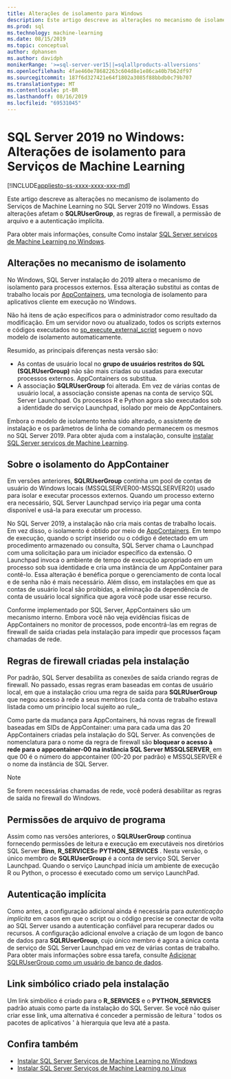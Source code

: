 ```yaml
---
title: Alterações de isolamento para Windows
description: Este artigo descreve as alterações no mecanismo de isolamento do Serviços de Machine Learning no SQL Server 2019 no Windows. Essas alterações afetam o SQLRUserGroup, as regras de firewall, a permissão de arquivo e a autenticação implícita.
ms.prod: sql
ms.technology: machine-learning
ms.date: 08/15/2019
ms.topic: conceptual
author: dphansen
ms.author: davidph
monikerRange: '>=sql-server-ver15||=sqlallproducts-allversions'
ms.openlocfilehash: 4fae460e78682263c604d8e1e86ca40b7b62df97
ms.sourcegitcommit: 187f6d327421e64f1802a3085f88bbdb0c79b707
ms.translationtype: MT
ms.contentlocale: pt-BR
ms.lasthandoff: 08/16/2019
ms.locfileid: "69531045"
---
```

# <a name="sql-server-2019-on-windows-isolation-changes-for-machine-learning-services"></a>SQL Server 2019 no Windows: Alterações de isolamento para Serviços de Machine Learning
[!INCLUDE[appliesto-ss-xxxx-xxxx-xxx-md](../../includes/appliesto-ss-xxxx-xxxx-xxx-md.md)]

Este artigo descreve as alterações no mecanismo de isolamento do Serviços de Machine Learning no SQL Server 2019 no Windows. Essas alterações afetam o **SQLRUserGroup**, as regras de firewall, a permissão de arquivo e a autenticação implícita.

Para obter mais informações, consulte Como instalar [SQL Server serviços de Machine Learning no Windows](sql-machine-learning-services-windows-install.md).

## <a name="changes-to-isolation-mechanism"></a>Alterações no mecanismo de isolamento

No Windows, SQL Server instalação do 2019 altera o mecanismo de isolamento para processos externos. Essa alteração substitui as contas de trabalho locais por [AppContainers](https://docs.microsoft.com/windows/desktop/secauthz/appcontainer-isolation), uma tecnologia de isolamento para aplicativos cliente em execução no Windows. 

Não há itens de ação específicos para o administrador como resultado da modificação. Em um servidor novo ou atualizado, todos os scripts externos e códigos executados no [sp_execute_external_script](../../relational-databases/system-stored-procedures/sp-execute-external-script-transact-sql.md) seguem o novo modelo de isolamento automaticamente. 

Resumido, as principais diferenças nesta versão são:

+ As contas de usuário local no **grupo de usuários restritos do SQL (SQLRUserGroup)** não são mais criadas ou usadas para executar processos externos. AppContainers os substitua.
+ A associação **SQLRUserGroup** foi alterada. Em vez de várias contas de usuário local, a associação consiste apenas na conta de serviço SQL Server Launchpad. Os processos R e Python agora são executados sob a identidade do serviço Launchpad, isolado por meio de AppContainers.

Embora o modelo de isolamento tenha sido alterado, o assistente de instalação e os parâmetros de linha de comando permanecem os mesmos no SQL Server 2019. Para obter ajuda com a instalação, consulte [instalar SQL Server serviços de Machine Learning](sql-machine-learning-services-windows-install.md).

## <a name="about-appcontainer-isolation"></a>Sobre o isolamento do AppContainer

Em versões anteriores, **SQLRUserGroup** continha um pool de contas de usuário do Windows locais (MSSQLSERVER00-MSSQLSERVER20) usado para isolar e executar processos externos. Quando um processo externo era necessário, SQL Server Launchpad serviço iria pegar uma conta disponível e usá-la para executar um processo. 

No SQL Server 2019, a instalação não cria mais contas de trabalho locais. Em vez disso, o isolamento é obtido por meio de [AppContainers](https://docs.microsoft.com/windows/desktop/secauthz/appcontainer-isolation). Em tempo de execução, quando o script inserido ou o código é detectado em um procedimento armazenado ou consulta, SQL Server chama o Launchpad com uma solicitação para um iniciador específico da extensão. O Launchpad invoca o ambiente de tempo de execução apropriado em um processo sob sua identidade e cria uma instância de um AppContainer para contê-lo. Essa alteração é benéfica porque o gerenciamento de conta local e de senha não é mais necessário. Além disso, em instalações em que as contas de usuário local são proibidas, a eliminação da dependência de conta de usuário local significa que agora você pode usar esse recurso.

Conforme implementado por SQL Server, AppContainers são um mecanismo interno. Embora você não veja evidências físicas de AppContainers no monitor de processos, pode encontrá-las em regras de firewall de saída criadas pela instalação para impedir que processos façam chamadas de rede.

## <a name="firewall-rules-created-by-setup"></a>Regras de firewall criadas pela instalação

Por padrão, SQL Server desabilita as conexões de saída criando regras de firewall. No passado, essas regras eram baseadas em contas de usuário local, em que a instalação criou uma regra de saída para **SQLRUserGroup** que negou acesso à rede a seus membros (cada conta de trabalho estava listada como um princípio local sujeito ao rule_. 

Como parte da mudança para AppContainers, há novas regras de firewall baseadas em SIDs de AppContainer: uma para cada uma das 20 AppContainers criadas pela instalação do SQL Server. As convenções de nomenclatura para o nome da regra de firewall são **bloquear o acesso à rede para o appcontainer-00 na instância SQL Server MSSQLSERVER**, em que 00 é o número do appcontainer (00-20 por padrão) e MSSQLSERVER é o nome da instância de SQL Server. 

> [!Note]
> Se forem necessárias chamadas de rede, você poderá desabilitar as regras de saída no firewall do Windows.

## <a name="program-file-permissions"></a>Permissões de arquivo de programa

Assim como nas versões anteriores, o **SQLRUserGroup** continua fornecendo permissões de leitura e execução em executáveis nos diretórios SQL Server **Binn**, **R_SERVICES**e **PYTHON_SERVICES** . Nesta versão, o único membro de **SQLRUserGroup** é a conta de serviço SQL Server Launchpad.  Quando o serviço Launchpad inicia um ambiente de execução R ou Python, o processo é executado como um serviço LaunchPad.

## <a name="implied-authentication"></a>Autenticação implícita

Como antes, a configuração adicional ainda é necessária para *autenticação implícita* em casos em que o script ou o código precise se conectar de volta ao SQL Server usando a autenticação confiável para recuperar dados ou recursos. A configuração adicional envolve a criação de um logon de banco de dados para **SQLRUserGroup**, cujo único membro é agora a única conta de serviço de SQL Server Launchpad em vez de várias contas de trabalho. Para obter mais informações sobre essa tarefa, consulte [Adicionar SQLRUserGroup como um usuário de banco de dados](../security/create-a-login-for-sqlrusergroup.md).


## <a name="symbolic-link-created-by-setup"></a>Link simbólico criado pela instalação

Um link simbólico é criado para o **R_SERVICES** e o **PYTHON_SERVICES** padrão atuais como parte da instalação do SQL Server. Se você não quiser criar esse link, uma alternativa é conceder a permissão de leitura ' todos os pacotes de aplicativos ' à hierarquia que leva até a pasta.


## <a name="see-also"></a>Confira também

+ [Instalar SQL Server Serviços de Machine Learning no Windows](sql-machine-learning-services-windows-install.md)
+ [Instalar SQL Server Serviços de Machine Learning no Linux](../../linux/sql-server-linux-setup-machine-learning.md)
